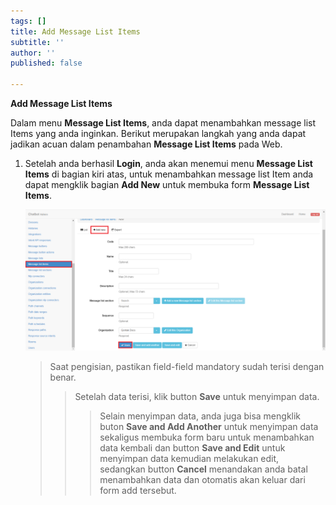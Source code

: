 ```yaml
---
tags: []
title: Add Message List Items
subtitle: ''
author: ''
published: false

---
```

**Add Message List Items**

Dalam menu **Message List Items**, anda dapat menambahkan message list Items yang anda inginkan. Berikut merupakan langkah yang anda dapat jadikan acuan dalam penambahan **Message List Items** pada Web.

1. Setelah anda berhasil **Login**, anda akan menemui menu **Message List Items** di bagian kiri atas, untuk menambahkan message list Item anda dapat mengklik bagian **Add New** untuk membuka form **Message List Items**.

   ![](/uploads/messagelistsitems2.PNG)

   > Saat pengisian, pastikan field-field mandatory sudah terisi dengan benar.
   >
   > > Setelah data terisi, klik button **Save** untuk menyimpan data.
   > >
   > > > Selain menyimpan data, anda juga bisa mengklik buton **Save and Add Another** untuk menyimpan data sekaligus membuka form baru untuk menambahkan data kembali dan button **Save and Edit** untuk menyimpan data kemudian melakukan edit, sedangkan button **Cancel** menandakan anda batal menambahkan data dan otomatis akan keluar dari form add tersebut.